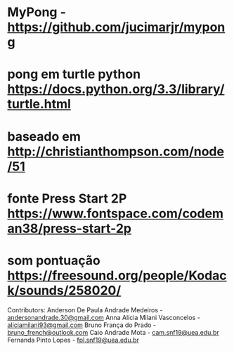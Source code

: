# MyPong - https://github.com/jucimarjr/mypong
# pong em turtle python https://docs.python.org/3.3/library/turtle.html
# baseado em http://christianthompson.com/node/51
# fonte Press Start 2P https://www.fontspace.com/codeman38/press-start-2p
# som pontuação https://freesound.org/people/Kodack/sounds/258020/

Contributors:
Anderson De Paula Andrade Medeiros - andersonandrade.30@gmail.com
Anna Alícia Milani Vasconcelos - aliciamilani93@gmail.com
Bruno França do Prado - bruno_french@outlook.com
Caio Andrade Mota - cam.snf19@uea.edu.br
Fernanda Pinto Lopes - fpl.snf19@uea.edu.br

